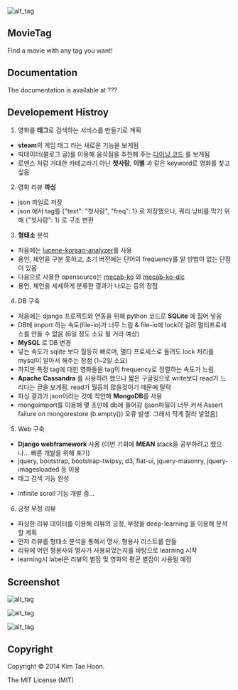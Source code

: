 ![alt_tag](http://4.bp.blogspot.com/-bA0dalRit_A/U5BkjF2lOTI/AAAAAAAAD2Y/makxPjOGN2I/s1600/logo_red.png)

MovieTag
-------------

Find a movie with any tag you want!

Documentation
-------------

The documentation is available at ???


Developement Histroy
--------------------

1. 영화를 **태그**로 검색하는 서비스를 만들기로 계획
 - **steam**의 게임 태그 라는 새로운 기능을 보게됨
 - 빅데이터(블로그 글)를 이용해 음식점을 추천해 주는 [다이닝 코드](http://www.diningcode.com/) 를 보게됨
 - 로멘스 처럼 거대한 카테고라기 아닌 **첫사랑**, **이별** 과 같은 keyword로 영화를 찾고 싶음
2. 영화 리뷰 **파싱**
 - json 파일로 저장
 - json 에서 tag를 {"text": "첫사랑", "freq": 1} 로 저장했으나, 쿼리 낭비를 막기 위해 {"첫사랑": 1} 로 구조 변환
3. **형태소** 분석
 - 처음에는 [lucene-korean-analyzer](https://github.com/need4spd/lucene-Korean-Analyzer)를 사용
 - 용언, 체언을 구분 못하고, 초기 버전에는 단어의 frequency를 알 방법이 없는 단점이 있음
 - 다음으로 사용한 opensource는 [mecab-ko](https://bitbucket.org/eunjeon/mecab-ko) 와 [mecab-ko-dic](https://bitbucket.org/eunjeon/mecab-ko-dic)
 - 용언, 체언을 세세하게 분류한 결과가 나오는 등의 장점
4. DB 구축
 - 처음에는 django 프로젝트와 연동을 위해 python 코드로 **SQLite** 에 집어 넣음
 - DB에 import 하는 속도(file-io)가 너무 느림 & file-io에 lock이 걸려 멀티프로세스를 만들 수 없음 (6일 정도 소요 될 거라 예상)
 - **MySQL** 로 DB 변경
 - 넣는 속도가 sqlite 보다 월등히 빠르며, 멀티 프로세스로 돌려도 lock 처리를 mysql이 알아서 해주는 장점 (1~2일 소요)
 - 하지만 특정 tag에 대한 영화들을 tag의 frequency로 정렬하는 속도가 느림.
 - **Apache Cassandra** 를 사용하려 했으나 짧은 구글링으로 write보다 read가 느리다는 글을 보게됨. read가 월등히 많을것이기 때문에 탈락
 - 파싱 결과가 json이라는 것에 착안해 **MongoDB**를 사용
 - mongoimport를 이용해 몇 초만에 db에 들어감 (json파일이 너무 커서 Assert failure on mongorestore (b.empty()) 오류 발생. 그래서 작게 잘라 넣었음)
5. Web 구축
 - **Django webframework** 사용 (이번 기회에 **MEAN** stack을 공부하려고 했으나... 빠른 개발을 위해 포기)
 - jquery, bootstrap, bootstrap-twipsy, d3, flat-ui, jquery-masonry, jquery-imagesloaded 등 이용
 - 태그 검색 기능 완성
 * infinite scroll 기능 개발 중...
6. 긍정 부정 리뷰
 * 파싱한 리뷰 데이터를 이용해 리뷰의 긍정, 부정을 deep-learning 을 이용해 분석할 계획
 * 먼저 리뷰를 형태소 분석을 통해서 명사, 형용사 리스트를 만듦
 * 리뷰에 어떤 형용사와 명사가 사용되었는지를 바탕으로 learning 시작
 * learning시 label은 리뷰의 별점 및 영화의 평균 별점이 사용될 예정



Screenshot
----------

![alt_tag](http://3.bp.blogspot.com/-xJ26vfyGTkE/U5BkjcRsyFI/AAAAAAAAD2c/dRWxviq7H8E/s1600/screenshot.png)

![alt_tag](http://1.bp.blogspot.com/-SWuaT4ztYsI/U5BlnJRslUI/AAAAAAAAD2w/obLLeYKJ0w8/s1600/screenshot2.png)

![alt_tag](http://2.bp.blogspot.com/-quHw9iA83wc/U5Bmxh_L7JI/AAAAAAAAD24/sSIA-25Gux4/s1600/screenshot3.png)

Copyright
---------

Copyright © 2014 Kim Tae Hoon.

The MIT License (MIT)
